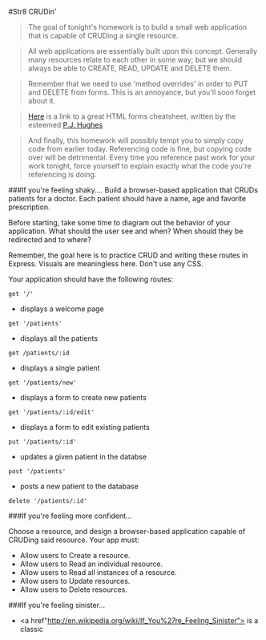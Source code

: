 #Str8 CRUDin'

> The goal of tonight's homework is to build a small web application that is capable of CRUDing a single resource.

> All web applications are essentially built upon this concept. Generally many resources relate to each other in some way; but we should always be able to CREATE, READ, UPDATE and DELETE them.

> Remember that we need to use 'method overrides' in order to PUT and DELETE from forms. This is an annoyance, but you'll soon forget about it.

> <a href="https://gist.github.com/h4w5/8848398">Here</a> is a link to a great HTML forms cheatsheet, written by the esteemed <a href="https://github.com/h4w5"> P.J. Hughes</a>

> And finally, this homework will possibly tempt you to simply copy code from earlier today. Referencing code is fine, but copying code over will be detrimental. Every time you reference past work for your work tonight, force yourself to explain exactly what the code you're referencing is doing.


###If you're feeling shaky....
Build a browser-based application that CRUDs patients for a doctor. Each patient should have a name, age and favorite prescription.

Before starting, take some time to diagram out the behavior of your application. What should the user see and when? When should they be redirected and to where?

Remember, the goal here is to practice CRUD and writing these routes in Express. Visuals are meaningless here. Don't use any CSS.

Your application should have the following routes:

`get '/'`
- displays a welcome page

`get '/patients'`
- displays all the patients

`get /patients/:id`
- displays a single patient

`get '/patients/new'`
- displays a form to create new patients

`get '/patients/:id/edit'`
- displays a form to edit existing patients

`put '/patients/:id'`
- updates a given patient in the databse

`post '/patients'`
- posts a new patient to the database

`delete '/patients/:id'`




###If you're feeling more confident...

Choose a resource, and design a browser-based application capable of CRUDing said resource. Your app must:
  - Allow users to Create a resource.
  - Allow users to Read an individual resource.
  - Allow users to Read all instances of a resource.
  - Allow users to Update resources.
  - Allow users to Delete resources.


###If you're feeling sinister...
- <a href"http://en.wikipedia.org/wiki/If_You%27re_Feeling_Sinister"> is a classic </a>
